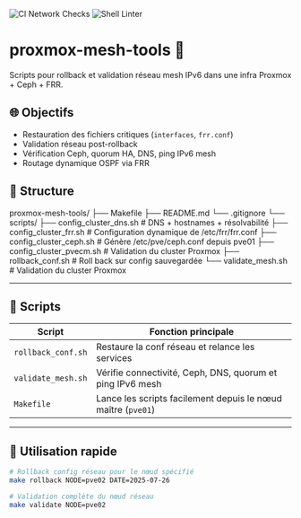 ![CI Network Checks](https://github.com/famille-clerc/proxmox-mesh-tools/actions/workflows/network-check.yml/badge.svg)
![Shell Linter](https://github.com/famille-clerc/proxmox-mesh-tools/actions/workflows/shellcheck.yml/badge.svg)
# proxmox-mesh-tools 🚀

Scripts pour rollback et validation réseau mesh IPv6 dans une infra Proxmox + Ceph + FRR.

## 🌐 Objectifs

- Restauration des fichiers critiques (`interfaces`, `frr.conf`)
- Validation réseau post-rollback
- Vérification Ceph, quorum HA, DNS, ping IPv6 mesh
- Routage dynamique OSPF via FRR

## 📂 Structure
proxmox-mesh-tools/
├── Makefile
├── README.md
└── .gitignore
└── scripts/
    ├── config_cluster_dns.sh          # DNS + hostnames + résolvabilité
    ├── config_cluster_frr.sh          # Configuration dynamique de /etc/frr/frr.conf
    ├── config_cluster_ceph.sh         # Génère /etc/pve/ceph.conf depuis pve01
    ├── config_cluster_pvecm.sh        # Validation du cluster Proxmox
    ├── rollback_conf.sh               # Roll back sur config sauvegardée
    └── validate_mesh.sh               # Validation du cluster Proxmox



---

## 🧪 Scripts

| Script               | Fonction principale                                            |
|---------------------|----------------------------------------------------------------|
| `rollback_conf.sh`  | Restaure la conf réseau et relance les services                |
| `validate_mesh.sh`  | Vérifie connectivité, Ceph, DNS, quorum et ping IPv6 mesh      |
| `Makefile`          | Lance les scripts facilement depuis le nœud maître (`pve01`)   |

---

## 🔧 Utilisation rapide

```bash
# Rollback config réseau pour le nœud spécifié
make rollback NODE=pve02 DATE=2025-07-26

# Validation complète du nœud réseau
make validate NODE=pve02
